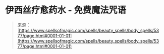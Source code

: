 <!--yml

分类: 未分类

日期: 2024-06-12 18:39:28

-->

# 伊西丝疗愈药水 - 免费魔法咒语

> 来源：[https://www.spellsofmagic.com/spells/beauty_spells/body_spells/5377/page.html#0001-01-01](https://www.spellsofmagic.com/spells/beauty_spells/body_spells/5377/page.html#0001-01-01)
